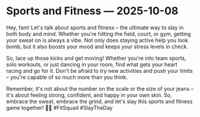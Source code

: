 # Sports and Fitness — 2025-10-08

Hey, fam! Let's talk about sports and fitness – the ultimate way to slay in both body and mind. Whether you're hitting the field, court, or gym, getting your sweat on is always a vibe. Not only does staying active help you look bomb, but it also boosts your mood and keeps your stress levels in check.

So, lace up those kicks and get moving! Whether you're into team sports, solo workouts, or just dancing in your room, find what gets your heart racing and go for it. Don't be afraid to try new activities and push your limits – you're capable of so much more than you think.

Remember, it's not about the number on the scale or the size of your jeans – it's about feeling strong, confident, and happy in your own skin. So, embrace the sweat, embrace the grind, and let's slay this sports and fitness game together! 💪🔥 #FitSquad #SlayTheDay